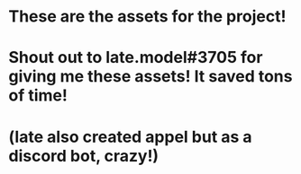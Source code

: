 # These are the assets for the project!
# Shout out to late.model#3705 for giving me these assets! It saved tons of time!
# (late also created appel but as a discord bot, crazy!)
